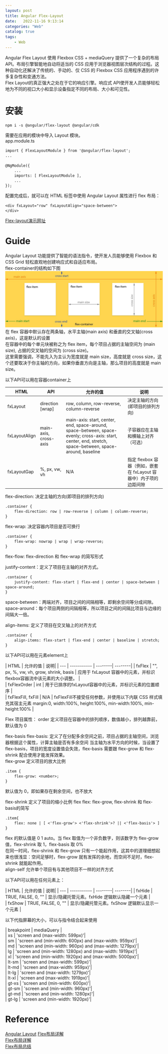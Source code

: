 ```yaml
---
layout: post
title: Angular Flex-Layout
date:   2022-11-16 9:13:14
categories: "Web"
catalog: true
tags: 
    - Web
---
```


Angular Flex Layout 使用 Flexbox CSS + mediaQuery 提供了一个复杂的布局 API。布局引擎智能地自动将适当的 CSS 应用于浏览器视图层次结构的过程。这种自动化还解决了传统的、手动的、仅 CSS 的 Flexbox CSS 应用程序遇到的许多复杂性和变通方法。    
Flex Layout的真正强大之处在于它的响应引擎。响应式 API使开发人员能够轻松地为不同的视口大小和显示设备指定不同的布局、大小和可见性。  

# 安装

    npm i -s @angular/flex-layout @angular/cdk

需要在应用的模块中导入 Layout 模块。  
app.module.ts  

    import { FlexLayoutModule } from '@angular/flex-layout';
    ...

    @NgModule({
        ...
        imports: [ FlexLayoutModule ],
        ...
    });

配置完成后，就可以在 HTML 标签中使用 Angular Layout 属性进行 flex 布局：

    <div fxLayout="row" fxLayoutAlign="space-between">
    </div>

[Flex-layout演示网址](https://tburleson-layouts-demos.firebaseapp.com/#/docs)  

# Guide
Angular Layout 功能提供了智能的语法指令，使开发人员能够使用 Flexbox 和 CSS Grid 轻松直观地创建响应式和自适应布局。  
flex-container的结构如下图  
![img](https://github.com/kerwenzhang/kerwenzhang.github.io/blob/master/_posts/image/flex1.jpg?raw=true) 
在 flex 容器中默认存在两条轴，水平主轴(main axis) 和垂直的交叉轴(cross axis)，这是默认的设置  
在容器中的每个单元块被称之为 flex item，每个项目占据的主轴空间为 (main size), 占据的交叉轴的空间为 (cross size)。  
这里需要强调，不能先入为主认为宽度就是 main size，高度就是 cross size，这个还要取决于你主轴的方向，如果你垂直方向是主轴，那么项目的高度就是 main size。  

以下API可以用在容器container上  

| HTML | API | 允许的值 | 说明|
| --- | ----------- | --------| --------|
| fxLayout | direction [wrap] | row, column, row-reverse, column-reverse | 决定主轴的方向(即项目的排列方向) |  
| fxLayoutAlign | main-axis, cross-axis | main-axis: start, center, end, space-around, space-between, space-evenly; cross-axis: start, center, end, stretch, space-between, space-around, baseline | 子容器应在主轴和横轴上对齐（可选）|  
| fxLayoutGap | %, px, vw, vh| N/A |指定 flexbox 容器（例如，嵌套在 fxLayout 容器中）内子项的边距间隙 |  


flex-direction: 决定主轴的方向(即项目的排列方向)  

    .container {
        flex-direction: row | row-reverse | column | column-reverse;
    }

flex-wrap: 决定容器内项目是否可换行  

    .container {
        flex-wrap: nowrap | wrap | wrap-reverse;
    }

flex-flow: flex-direction 和 flex-wrap 的简写形式  

justify-content：定义了项目在主轴的对齐方式。

    .container {
        justify-content: flex-start | flex-end | center | space-between | space-around;
    }

space-between：两端对齐，项目之间的间隔相等，即剩余空间等分成间隙。  
space-around：每个项目两侧的间隔相等，所以项目之间的间隔比项目与边缘的间隔大一倍。  

align-items: 定义了项目在交叉轴上的对齐方式  

    .container {
        align-items: flex-start | flex-end | center | baseline | stretch;
    }

以下API可以用在元素element上  

| HTML | 允许的值 | 说明|
| --- | ----------- | --------| --------|
| fxFlex | "", px, %, vw, vh, grow, shrink, basis | 应用于 fxLayout 容器中的元素，并标识flexbox容器流中该元素的大小调整。 |  
| fxFlexOrder | int | 用于已排序的fxLayout容器中的元素，并标识元素的位置顺序 |  
| fxFlexFill, fxFill | N/A | fxFlexFill不接受任何参数，并使用以下内联 CSS 样式填充其宿主元素 margin:0, width:100%, height:100%, min-width:100%, min-height:100%  | 	 


Flex 项目属性：
order  定义项目在容器中的排列顺序，数值越小，排列越靠前，默认值为 0


flex-basis  flex-basis: 定义了在分配多余空间之前，项目占据的主轴空间，浏览器根据这个属性，计算主轴是否有多余空间 当主轴为水平方向的时候，当设置了 flex-basis，项目的宽度设置值会失效，flex-basis 需要跟 flex-grow 和 flex-shrink 配合使用才能发挥效果。  
flex-grow 定义项目的放大比例

    .item {
        flex-grow: <number>;
    }

默认值为 0，即如果存在剩余空间，也不放大  

flex-shrink 定义了项目的缩小比例
flex  flex: flex-grow, flex-shrink 和 flex-basis的简写  

    .item{
        flex: none | [ <'flex-grow'> <'flex-shrink'>? || <'flex-basis'> ]
    }

flex 的默认值是 0 1 auto。当 flex 取值为一个非负数字，则该数字为 flex-grow 值，flex-shrink 取 1，flex-basis 取 0%  
在同一时间，flex-shrink 和 flex-grow 只有一个能起作用，这其中的道理细想起来也很浅显：空间足够时，flex-grow 就有发挥的余地，而空间不足时，flex-shrink 就能起作用。  
align-self 允许单个项目有与其他项目不一样的对齐方式  

以下API可以用在任何元素上：  

| HTML | 允许的值 | 说明|
| --- | ----------- | --------| --------|
| fxHide | TRUE, FALSE, 0, "" | 显示/隐藏托管元素。fxHide 逻辑默认隐藏一个元素 |   
| fxShow | TRUE, FALSE, 0, "" | 显示/隐藏托管元素。fxShow 逻辑默认显示一个元素 |   

以下代指屏幕的大小，可以与指令结合起来使用

| breakpoint | mediaQuery |  
| xs	| 'screen and (max-width: 599px)'|  
| sm	| 'screen and (min-width: 600px) and (max-width: 959px)'|  
| md	| 'screen and (min-width: 960px) and (max-width: 1279px)'|  
| lg	| 'screen and (min-width: 1280px) and (max-width: 1919px)'|  
| xl	| 'screen and (min-width: 1920px) and (max-width: 5000px)'|  
| lt-sm	| 'screen and (max-width: 599px)'|  
| lt-md	| 'screen and (max-width: 959px)'|  
| lt-lg	| 'screen and (max-width: 1279px)'|  
| lt-xl	| 'screen and (max-width: 1919px)'|  
| gt-xs	| 'screen and (min-width: 600px)'|  
| gt-sm	| 'screen and (min-width: 960px)'|  
| gt-md	| 'screen and (min-width: 1280px)'|  
| gt-lg	| 'screen and (min-width: 1920px)'|  


# Reference
[Angular Layout](https://github.com/angular/flex-layout/wiki)
[Flex布局详解](https://zhuanlan.zhihu.com/p/367346487)    
[Flex布局详解](https://zhuanlan.zhihu.com/p/359561226)    
[Flex布局总结](https://blog.csdn.net/tsfx051435adsl/article/details/86075602)  